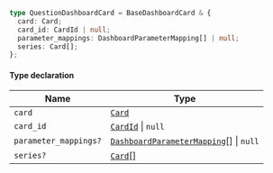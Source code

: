 ```ts
type QuestionDashboardCard = BaseDashboardCard & {
  card: Card;
  card_id: CardId | null;
  parameter_mappings: DashboardParameterMapping[] | null;
  series: Card[];
};
```

#### Type declaration

| Name                  | Type                                                                                      |
| --------------------- | ----------------------------------------------------------------------------------------- |
| `card`                | [`Card`](./generated/html/Card.md)                                                        |
| `card_id`             | [`CardId`](./generated/html/CardId.md) \| `null`                                          |
| `parameter_mappings?` | [`DashboardParameterMapping`](./generated/html/DashboardParameterMapping.md)\[] \| `null` |
| `series?`             | [`Card`](./generated/html/Card.md)\[]                                                     |
